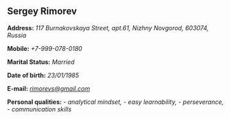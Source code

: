 ## Sergey Rimorev

**Address:** *117 Burnakovskaya Street, apt.61, Nizhny Novgorod, 603074, Russia*

**Mobile:** *+7-999-078-0180*

**Marital Status:** *Married*

**Date of birth:** *23/01/1985*

**E-mail:** *rimorevs@gmail.com*

**Personal qualities:**
*- analytical mindset, - easy learnability,  - perseverance, - communication skills*

